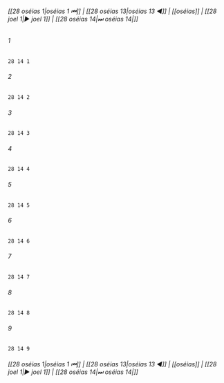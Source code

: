 
###### [[28 oséias 1|oséias 1 ⏮]] | [[28 oséias 13|oséias 13 ◀]] | [[oséias]] | [[28 joel 1|▶ joel 1]] | [[28 oséias 14|⏭ oséias 14|]]

###### 1
``` verse
28 14 1 
```
###### 2
``` verse
28 14 2 
```
###### 3
``` verse
28 14 3 
```
###### 4
``` verse
28 14 4 
```
###### 5
``` verse
28 14 5 
```
###### 6
``` verse
28 14 6 
```
###### 7
``` verse
28 14 7 
```
###### 8
``` verse
28 14 8 
```
###### 9
``` verse
28 14 9 
```

###### [[28 oséias 1|oséias 1 ⏮]] | [[28 oséias 13|oséias 13 ◀]] | [[oséias]] | [[28 joel 1|▶ joel 1]] | [[28 oséias 14|⏭ oséias 14|]]

